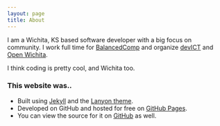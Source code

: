 ```yaml
---
layout: page
title: About
---
```


I am a Wichita, KS based software developer with a big focus on community. I
work full time for [BalancedComp](http://balancedcomp.com) and organize
[devICT](https://devict.org) and [Open Wichita](http://openwichita.com).

I think coding is pretty cool, and Wichita too.

### This website was..

* Built using [Jekyll](https://jekyllrb.com) and the [Lanyon theme](https://github.com/poole/lanyon).
* Developed on GitHub and hosted for free on [GitHub Pages](https://pages.github.com).
* You can view the source for it on [GitHub](https://github.com/sethetter/sethetter.com) as well.
